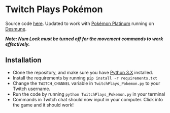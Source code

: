 # Twitch Plays Pokémon

Source code [here](https://www.dougdoug.com/twitchplays). Updated to work with [Pokémon Platinum](https://www.emulatorgames.net/roms/nintendo-ds/pokemon-platinum-version-us/) running on [Desmune](http://desmume.org/download/).

**_Note: Num Lock must be turned off for the movement commands to work effectively._**

## Installation
* Clone the repository, and make sure you have [Python 3.X](https://www.python.org/) installed. 
* Install the requirements by running `pip install -r requirements.txt`
* Change the `TWITCH_CHANNEL` variable in `TwitchPlays_Pokemon.py` to your Twitch username.
* Run the code by running `python TwitchPlays_Pokemon.py` in your terminal
* Commands in Twitch chat should now input in your computer. Click into the game and it should work!
